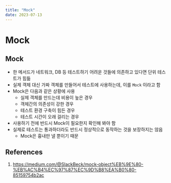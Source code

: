 ```yaml
---
title: "Mock"
date: 2023-07-13
---
```


# Mock

## Mock

- 한 메서드가 네트워크, DB 등 테스트하기 어려운 것들에 의존하고 있다면 단위 테스트가 힘듦
- 실제 객체 대신 가짜 객체를 만들어서 테스트에 사용하는데, 이를 `Mock` 이라고 함
- Mock은 다음과 같은 상황에 사용
  - 실제 객체를 만드는데 비용이 높은 경우
  - 객체간의 의존성이 강한 경우
  - 테스트 환경 구축이 힘든 경우
  - 테스트 시간이 오래 걸리는 경우
- 사용하기 전에 반드시 Mock이 필요한지 확인해 봐야 함
- 실제로 테스트는 통과하더라도 반드시 정상적으로 동작하는 것을 보장하지는 않음
  - Mock은 흉내만 낼 뿐이기 때문

## References

1. https://medium.com/@SlackBeck/mock-object%EB%9E%80-%EB%AC%B4%EC%97%87%EC%9D%B8%EA%B0%80-85159754b2ac
